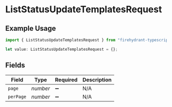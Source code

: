 # ListStatusUpdateTemplatesRequest

## Example Usage

```typescript
import { ListStatusUpdateTemplatesRequest } from "firehydrant-typescript-sdk/models/operations";

let value: ListStatusUpdateTemplatesRequest = {};
```

## Fields

| Field              | Type               | Required           | Description        |
| ------------------ | ------------------ | ------------------ | ------------------ |
| `page`             | *number*           | :heavy_minus_sign: | N/A                |
| `perPage`          | *number*           | :heavy_minus_sign: | N/A                |